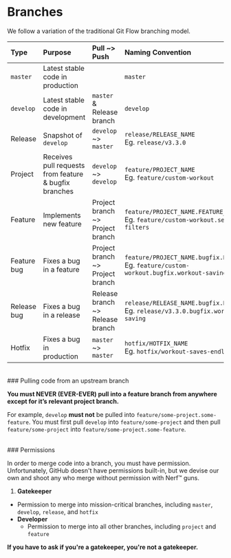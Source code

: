 # Branches

We follow a variation of the traditional Git Flow branching model.

Type | Purpose | Pull ~> Push | Naming Convention
:----|:--------|:-------------|:-----------------
`master` | Latest stable code in production |  | `master`
`develop` | Latest stable code in development | `master` & Release branch | `develop`
Release | Snapshot of `develop` | `develop` ~> `master` | `release/RELEASE_NAME`<br />Eg. `release/v3.3.0`
Project | Receives pull requests from feature & bugfix branches | `develop` ~> `develop` | `feature/PROJECT_NAME`<br />Eg. `feature/custom-workout`
Feature | Implements new feature | Project branch ~> Project branch | `feature/PROJECT_NAME.FEATURE_NAME`<br />Eg. `feature/custom-workout.search-filters`
Feature bug | Fixes a bug in a feature | Project branch ~> Project branch | `feature/PROJECT_NAME.bugfix.BUGFIX_NAME`<br />Eg. `feature/custom-workout.bugfix.workout-saving`
Release bug | Fixes a bug in a release | Release branch ~> Release branch | `release/RELEASE_NAME.bugfix.BUGFIX_NAME`<br />Eg. `release/v3.3.0.bugfix.workout-saving`
Hotfix | Fixes a bug in production | `master` ~> `master` | `hotfix/HOTFIX_NAME`<br />Eg. `hotfix/workout-saves-endlessly`

<br />
### Pulling code from an upstream branch

**You must NEVER (EVER-EVER) pull into a feature branch from anywhere except for it’s relevant project branch.**

For example, `develop` **must not** be pulled into `feature/some-project.some-feature`. You must first pull `develop` into `feature/some-project` and then pull `feature/some-project` into `feature/some-project.some-feature`.

<br />
### Permissions

In order to merge code into a branch, you must have permission.
Unfortunately, GitHub doesn't have permissions built-in, but we devise our own and shoot any who merge without permission with Nerf™ guns.

1. **Gatekeeper**
  * Permission to merge into mission-critical branches, including `master`, `develop`, `release`, and `hotfix`
* **Developer**
  * Permission to merge into all other branches, including `project` and `feature`

**If you have to ask if you're a gatekeeper, you're not a gatekeeper.**
